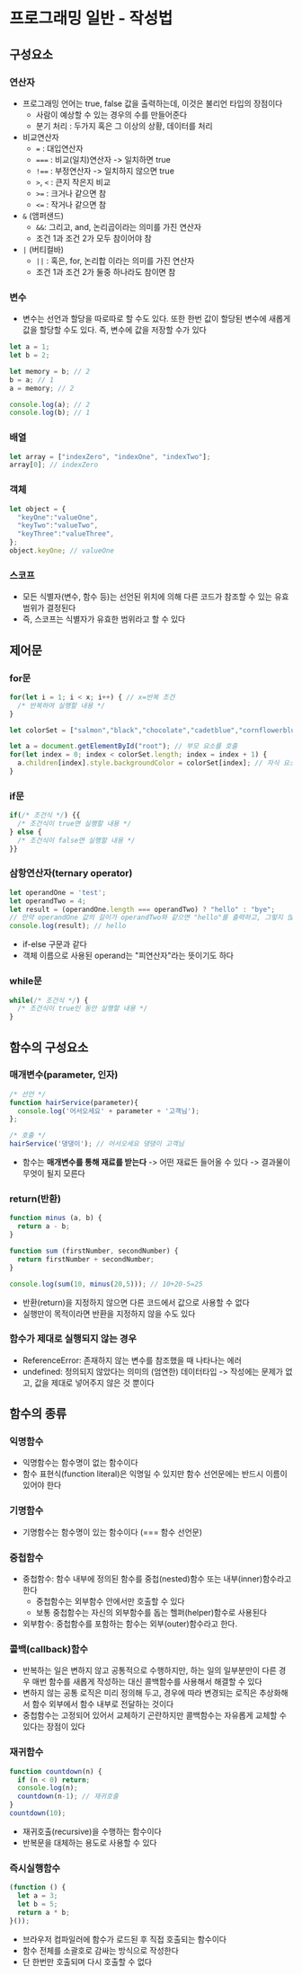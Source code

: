 # 프로그래밍 일반 - 작성법
## 구성요소
### 연산자
- 프로그래밍 언어는 true, false 값을 출력하는데, 이것은 불리언 타입의 장점이다
  - 사람이 예상할 수 있는 경우의 수를 만들어준다
  - 분기 처리 : 두가지 혹은 그 이상의 상황, 데이터를 처리
- 비교연산자
  - `=` : 대입연산자
  - `===` : 비교(일치)연산자 -> 일치하면 true
  - `!==` : 부정연산자 -> 일치하지 않으면 true
  - `>`, `<` : 큰지 작은지 비교
  - `>=` : 크거나 같으면 참
  - `<=` : 작거나 같으면 참
- `&` (앰퍼샌드)
  - `&&`: 그리고, and, 논리곱이라는 의미를 가진 연산자
  - 조건 1과 조건 2가 모두 참이어야 참
- `|` (버티컬바)
  - `||` : 혹은, for, 논리합 이라는 의미를 가진 연산자
  - 조건 1과 조건 2가 둘중 하나라도 참이면 참
  
### 변수
- 변수는 선언과 할당을 따로따로 할 수도 있다. 또한 한번 값이 할당된 변수에 새롭게 값을 할당할 수도 있다. 즉, 변수에 값을 저장할 수가 있다
```javascript
let a = 1; 
let b = 2; 

let memory = b; // 2
b = a; // 1
a = memory; // 2

console.log(a); // 2
console.log(b); // 1
```

### 배열
```javascript
let array = ["indexZero", "indexOne", "indexTwo"];
array[0]; // indexZero
```

### 객체
```javascript
let object = {
  "keyOne":"valueOne",
  "keyTwo":"valueTwo",
  "keyThree":"valueThree",
};
object.keyOne; // valueOne
```

### 스코프
- 모든 식별자(변수, 함수 등)는 선언된 위치에 의해 다른 코드가 참조할 수 있는 유효 범위가 결정된다
- 즉, 스코프는 식별자가 유효한 범위라고 할 수 있다

## 제어문
### for문
```javascript
for(let i = 1; i < x; i++) { // x=반복 조건
  /* 반복하여 실행할 내용 */
}
```

```javascript
let colorSet = ["salmon","black","chocolate","cadetblue","cornflowerblue", "pink"]; // 색상 목록

let a = document.getElementById("root"); // 부모 요소를 호출
for(let index = 0; index < colorSet.length; index = index + 1) {
  a.children[index].style.backgroundColor = colorSet[index]; // 자식 요소들에 목록에 따라 색상을 부여
}
```

### if문
```javascript
if(/* 조건식 */) {{ 
  /* 조건식이 true면 실행할 내용 */
} else {
  /* 조건식이 false면 실행할 내용 */
}}
```

### 삼항연산자(ternary operator)
```javascript
let operandOne = 'test';
let operandTwo = 4;
let result = (operandOne.length === operandTwo) ? "hello" : "bye"; 
// 만약 operandOne 값의 길이가 operandTwo와 같으면 "hello"를 출력하고, 그렇지 않을 경우 "bye"를 출력하라
console.log(result); // hello
```
- if-else 구문과 같다
- 객체 이름으로 사용된 operand는 "피연산자"라는 뜻이기도 하다

### while문
```javascript
while(/* 조건식 */) {
  /* 조건식이 true인 동안 실행할 내용 */
}
```

## 함수의 구성요소
### 매개변수(parameter, 인자)
```javascript
/* 선언 */
function hairService(parameter){
  console.log('어서오세요' + parameter + '고객님');
};

/* 호출 */
hairService('댕댕이'); // 어서오세요 댕댕이 고객님
```
- 함수는 **매개변수를 통해 재료를 받는다** -> 어떤 재료든 들어올 수 있다 -> 결과물이 무엇이 될지 모른다

### return(반환)
```javascript
function minus (a, b) {
  return a - b;
}

function sum (firstNumber, secondNumber) {
  return firstNumber + secondNumber;
}

console.log(sum(10, minus(20,5))); // 10+20-5=25
```
- 반환(return)을 지정하지 않으면 다른 코드에서 값으로 사용할 수 없다
- 실행만이 목적이라면 반환을 지정하지 않을 수도 있다

### 함수가 제대로 실행되지 않는 경우
- ReferenceError: 존재하지 않는 변수를 참조했을 때 나타나는 에러
- undefined: 정의되지 않았다는 의미의 (엄연한) 데이터타입 -> 작성에는 문제가 없고, 값을 제대로 넣어주지 않은 것 뿐이다

## 함수의 종류
### 익명함수
- 익명함수는 함수명이 없는 함수이다
- 함수 표현식(function literal)은 익명일 수 있지만 함수 선언문에는 반드시 이름이 있어야 한다

### 기명함수
- 기명함수는 함수명이 있는 함수이다 (=== 함수 선언문)

### 중첩함수
- 중첩함수: 함수 내부에 정의된 함수를 중첩(nested)함수 또는 내부(inner)함수라고 한다
  - 중첩함수는 외부함수 안에서만 호출할 수 있다
  - 보통 중첩함수는 자신의 외부함수를 돕는 헬퍼(helper)함수로 사용된다
- 외부함수: 중첩함수를 포함하는 함수는 외부(outer)함수라고 한다.

### 콜백(callback)함수
- 반복하는 일은 변하지 않고 공통적으로 수행하지만, 하는 일의 일부분만이 다른 경우 매번 함수를 새롭게 작성하는 대신 콜백함수를 사용해서 해결할 수 있다
- 변하지 않는 공통 로직은 미리 정의해 두고, 경우에 따라 변경되는 로직은 추상화해서 함수 외부에서 함수 내부로 전달하는 것이다
- 중첩함수는 고정되어 있어서 교체하기 곤란하지만 콜백함수는 자유롭게 교체할 수 있다는 장점이 있다

### 재귀함수
```javascript
function countdown(n) {
  if (n < 0) return;
  console.log(n);
  countdown(n-1); // 재귀호출
}
countdown(10);
```
- 재귀호출(recursive)을 수행하는 함수이다
- 반복문을 대체하는 용도로 사용할 수 있다

### 즉시실행함수
```javascript
(function () {
  let a = 3;
  let b = 5; 
  return a * b;
}());
```
- 브라우저 컴파일러에 함수가 로드된 후 직접 호출되는 함수이다
- 함수 전체를 소괄호로 감싸는 방식으로 작성한다
- 단 한번만 호출되며 다시 호출할 수 없다

